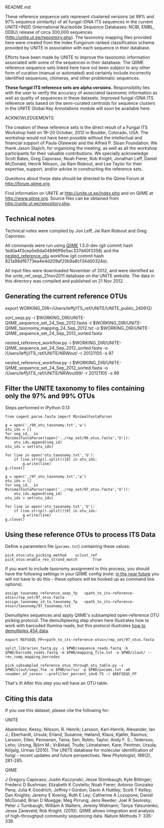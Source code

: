 README.md

These reference sequence sets represent clustered versions (at 99% and 97% sequence similarity) of all fungal rDNA ITS sequences in the current UNITE+INSD (International Nucleotide Sequence Databases: NCBI, EMBL, DDBJ) release of circa 300,000 sequences (http://unite.ut.ee/repository.php). The taxonomy mapping files provided here were created from the Index Fungorum ranked classification schema provided by UNITE in association with each sequence in their database.

Efforts have been made by UNITE to improve the taxonomic information associated with some of the sequences in their database.  The QIIME reference sequence sets linked here have not been subject to any other form of curation (manual or automated) and certainly include incorrectly identified sequences, chimeras, and other problematic sequences.

**These fungal ITS reference sets are alpha versions.** Responsibility lies with the user to verify the accuracy of associated taxonomic information as well as quality of sequences in these datasets.  Improved fungal rDNA ITS reference sets based on the semi-curated centroids for sequence clusters in the UNITE Global Key Annotations module will soon be available here.

ACKNOWLEDGEMENTS

The creation of these reference sets is the direct result of a Fungal ITS Workshop held on 19–20 October, 2012 in Boulder, Colorado, USA.  The workshop would not have been possible without the intellectual and financial support of Paula Olsiewski and the Alfred P. Sloan Foundation.  We thank Jason Stajich, for organizing the meeting, as well as all the workshop participants for their valuable contributions.  We specially acknowledge Scott Bates, Greg Caporaso, Noah Fierer, Rob Knight, Jonathan Leff, Daniel McDonald, Henrik Nilsson, Jai Ram Rideout, and Lee Taylor for their expertise, support, and/or advise in constructing the reference sets.

Questions about these data should be directed to the Qiime Forum at http://forum.qiime.org.

Find information on UNITE at http://unite.ut.ee/index.php and on QIIME at http://www.qiime.org. Source files can be obtained from http://unite.ut.ee/repository.php. 


Technical notes
---------------

Technical notes were compiled by Jon Leff, Jai Ram Rideout and Greg Caporaso.

All commands were run using [QIIME](https://github.com/qiime/qiime) 1.5.0-dev (git commit hash  1ed0a4f3cea5e6da04896ff9e5ac337d40f3358) and the [nested_reference_otu](https://github.com/qiime/nested_reference_otus) workflow (git commit hash 821a98df6773ea4e4d209af20b9a8cf34d00324e).

All input files were downloaded November of 2012, and were identified as the unite_ref_seqs_21nov2011 database on the UNITE website. The data in this directory was compiled and published on 21 Nov 2012.

Generating the current reference OTUs
-------------------------------------

export WORKING_DIR=/Users/leffj/ITS_ref/UNITE/UNITE_public_240912/

sort_seqs.py -i
$WORKING_DIR/UNITE-QIIME_sequence_set_24_Sep_2012.fasta -t $WORKING_DIR/UNITE-QIIME_taxonomy_mapping_24_Sep_2012.txt -o $WORKING_DIR/UNITE-QIIME_sequence_set_24_Sep_2012_sorted.fasta

nested_reference_workflow.py -i
$WORKING_DIR/UNITE-QIIME_sequence_set_24_Sep_2012_sorted.fasta -o /Users/leffj/ITS_ref/UNITE/NRWout/ -r 20121105 -s 97

nested_reference_workflow.py -i $WORKING_DIR/UNITE-QIIME_sequence_set_24_Sep_2012_sorted.fasta -o /Users/leffj/ITS_ref/UNITE/NRWout99/ -r 20121105 -s 99

Filter the UNITE taxonomy to files containing only the 97% and 99% OTUs
-----------------------------------------------------------------------

Steps performed in IPython 0.13

```
from cogent.parse.fasta import MinimalFastaParser

g = open('./99_otu_taxonomy.txt','w')
otu_ids = []
for seq_id,_ in MinimalFastaParser(open('../rep_set/99_otus.fasta','U')):
    otu_ids.append(seq_id)
otu_ids = set(otu_ids)

for line in open('otu_taxonomy.txt','U'):
    if line.strip().split()[0] in otu_ids:
        g.write(line)
g.close()

g = open('./97_otu_taxonomy.txt','w')
otu_ids = []
for seq_id,_ in MinimalFastaParser(open('../rep_set/97_otus.fasta','U')):
    otu_ids.append(seq_id)
otu_ids = set(otu_ids)

for line in open('otu_taxonomy.txt','U'):
    if line.strip().split()[0] in otu_ids:
        g.write(line)
g.close()
```

Using these reference OTUs to process ITS Data
-------------------------------------------------

Define a parameters file (``params.txt``) containing these values:

```
pick_otus:otu_picking_method    uclust_ref
pick_otus:enable_rev_strand_match       True
```

If you want to include taxonomy assignment in this process, you should have the following settings in your QIIME config (note: [in the near future](https://github.com/qiime/qiime/issues/468) you will not have to do this - these options will be hooked up as command line options).

```
assign_taxonomy_reference_seqs_fp	<path_to_its-reference-otus>/rep_set/97_otus.fasta
assign_taxonomy_id_to_taxonomy_fp	<path_to_its-reference-otus>/taxonomy/97_taxonomy.txt
```

Demultiplex sequences and apply QIIME's subsampled open-reference OTU picking protocol. The demultiplexing step shown here illustrates how to work with barcoded Illumina reads, but this protocol illustrates [how to demultiplex 454 data](http://qiime.org/tutorials/tutorial.html).

```
export REFSEQS_FP=<path_to_its-reference-otus>/rep_set/97_otus.fasta

split_libraries_fastq.py -i $PWD/sequence_reads.fastq -b $PWD/barcode_reads.fastq -m $PWD/mapping_file.txt -o $PWD/slout/ --rev_comp_mapping_barcodes

pick_subsampled_reference_otus_through_otu_table.py -i $PWD/slout/seqs.fna -o $PWD/ucrss/ -p $PWD/params.txt -aO <number_of_cores> --prefilter_percent_id=0.75 -r $REFSEQS_FP
```

That's it! After this step you will have an OTU table.

Citing this data
----------------

If you use this dataset, please cite the following for:

UNITE

Abarenkov, Kessy; Nilsson, R. Henrik; Larsson, Karl-Henrik; Alexander, Ian J.; Eberhardt, Ursula; Erland, Susanne; Høiland, Klaus; Kjøller, Rasmus; Larsson, Ellen; Pennanen, Taina; Sen, Robin; Taylor, Andy F. S.; Tedersoo, Leho; Ursing, Björn M.; Vrålstad, Trude; Liimatainen, Kare; Peintner, Ursula; Kõljalg, Urmas (2010). The UNITE database for molecular identification of fungi - recent updates and future perspectives. New Phytologist, 186(2), 281-285.

QIIME

J Gregory Caporaso; Justin Kuczynski; Jesse Stombaugh; Kyle Bittinger; Frederic D Bushman; Elizabeth K Costello; Noah Fierer; Antonio Gonzalez Pena; Julia K Goodrich; Jeffrey I Gordon; Gavin A Huttley; Scott T Kelley; Dan Knights; Jeremy E Koenig; Ruth E Ley; Catherine A Lozupone; Daniel McDonald; Brian D Muegge; Meg Pirrung; Jens Reeder; Joel R Sevinsky; Peter J Turnbaugh; William A Walters; Jeremy Widmann; Tanya Yatsunenko; Jesse Zaneveld; Rob Knight. (2010). QIIME allows integration and analysis of high-throughput community sequencing data. Nature Methods 7: 335-336.

